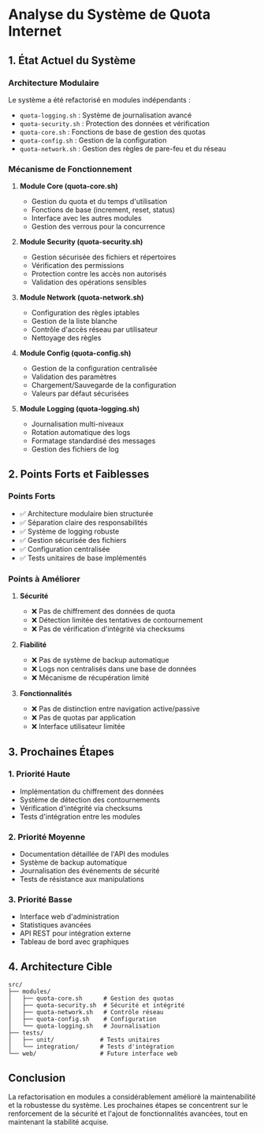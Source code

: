 # Analyse du Système de Quota Internet

## 1. État Actuel du Système

### Architecture Modulaire
Le système a été refactorisé en modules indépendants :
- `quota-logging.sh` : Système de journalisation avancé
- `quota-security.sh` : Protection des données et vérification
- `quota-core.sh` : Fonctions de base de gestion des quotas
- `quota-config.sh` : Gestion de la configuration
- `quota-network.sh` : Gestion des règles de pare-feu et du réseau

### Mécanisme de Fonctionnement
1. **Module Core (quota-core.sh)**
   - Gestion du quota et du temps d'utilisation
   - Fonctions de base (increment, reset, status)
   - Interface avec les autres modules
   - Gestion des verrous pour la concurrence

2. **Module Security (quota-security.sh)**
   - Gestion sécurisée des fichiers et répertoires
   - Vérification des permissions
   - Protection contre les accès non autorisés
   - Validation des opérations sensibles

3. **Module Network (quota-network.sh)**
   - Configuration des règles iptables
   - Gestion de la liste blanche
   - Contrôle d'accès réseau par utilisateur
   - Nettoyage des règles

4. **Module Config (quota-config.sh)**
   - Gestion de la configuration centralisée
   - Validation des paramètres
   - Chargement/Sauvegarde de la configuration
   - Valeurs par défaut sécurisées

5. **Module Logging (quota-logging.sh)**
   - Journalisation multi-niveaux
   - Rotation automatique des logs
   - Formatage standardisé des messages
   - Gestion des fichiers de log

## 2. Points Forts et Faiblesses

### Points Forts
- ✅ Architecture modulaire bien structurée
- ✅ Séparation claire des responsabilités
- ✅ Système de logging robuste
- ✅ Gestion sécurisée des fichiers
- ✅ Configuration centralisée
- ✅ Tests unitaires de base implémentés

### Points à Améliorer
1. **Sécurité**
   - ❌ Pas de chiffrement des données de quota
   - ❌ Détection limitée des tentatives de contournement
   - ❌ Pas de vérification d'intégrité via checksums

2. **Fiabilité**
   - ❌ Pas de système de backup automatique
   - ❌ Logs non centralisés dans une base de données
   - ❌ Mécanisme de récupération limité

3. **Fonctionnalités**
   - ❌ Pas de distinction entre navigation active/passive
   - ❌ Pas de quotas par application
   - ❌ Interface utilisateur limitée

## 3. Prochaines Étapes

### 1. Priorité Haute
- Implémentation du chiffrement des données
- Système de détection des contournements
- Vérification d'intégrité via checksums
- Tests d'intégration entre les modules

### 2. Priorité Moyenne
- Documentation détaillée de l'API des modules
- Système de backup automatique
- Journalisation des événements de sécurité
- Tests de résistance aux manipulations

### 3. Priorité Basse
- Interface web d'administration
- Statistiques avancées
- API REST pour intégration externe
- Tableau de bord avec graphiques

## 4. Architecture Cible

```
src/
├── modules/
│   ├── quota-core.sh      # Gestion des quotas
│   ├── quota-security.sh  # Sécurité et intégrité
│   ├── quota-network.sh   # Contrôle réseau
│   ├── quota-config.sh    # Configuration
│   └── quota-logging.sh   # Journalisation
├── tests/
│   ├── unit/             # Tests unitaires
│   └── integration/      # Tests d'intégration
└── web/                  # Future interface web
```

## Conclusion

La refactorisation en modules a considérablement amélioré la maintenabilité et la robustesse du système. Les prochaines étapes se concentrent sur le renforcement de la sécurité et l'ajout de fonctionnalités avancées, tout en maintenant la stabilité acquise. 